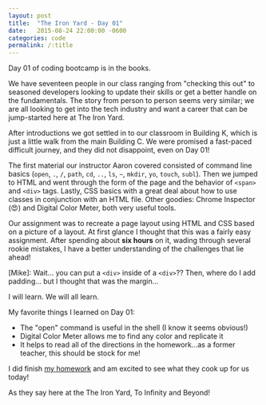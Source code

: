 ```yaml
---
layout: post
title:  "The Iron Yard - Day 01"
date:   2015-08-24 22:00:00 -0600
categories: code
permalink: /:title
---
```


Day 01 of coding bootcamp is in the books.

We have seventeen people in our class ranging from "checking this out" to seasoned developers looking to update their skills or get a better handle on the fundamentals. The story from person to person seems very similar; we are all looking to get into the tech industry and want a career that can be jump-started here at The Iron Yard.

After introductions we got settled in to our classroom in Building K, which is just a little walk from the main Building C. We were promised a fast-paced difficult journey, and they did not disappoint, even on Day 01!

The first material our instructor Aaron covered consisted of command line basics (`open`, `.`, `/`, `path`, `cd`, `..`, `ls`, `~`, `mkdir`, `yo`, `touch`, `subl`). Then we jumped to HTML and went through the form of the page and the behavior of `<span>` and `<div>` tags. Lastly, CSS basics with a great deal about how to use classes in conjunction with an HTML file. Other goodies: Chrome Inspector (😍) and Digital Color Meter, both very useful tools.

Our assignment was to recreate a page layout using HTML and CSS based on a picture of a layout. At first glance I thought that this was a fairly easy assignment. After spending about **six hours** on it, wading through several rookie mistakes, I have a better understanding of the challenges that lie ahead!

[Mike]: Wait… you can put a `<div>` inside of a `<div>`?? Then, where do I add padding… but I thought that was the margin…

I will learn. We will all learn.

My favorite things I learned on Day 01:
- The "open" command is useful in the shell (I know it seems obvious!)
- Digital Color Meter allows me to find any color and replicate it
- It helps to read all of the directions in the homework…as a former teacher, this should be stock for me!

I did finish [my homework](http://drumsensei.com/warehouse/homework/index.html) and am excited to see what they cook up for us today!

As they say here at the The Iron Yard, To Infinity and Beyond!
